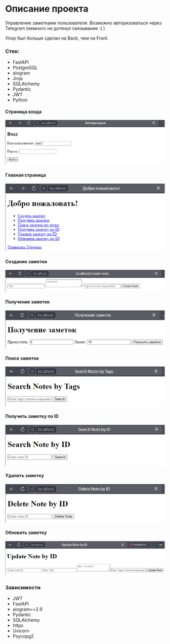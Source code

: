 # Описание проекта

Управление заметками пользователя. Возможно авторизоваться через Telegram (немного не дотянул связывание :( )

Упор был больше сделан на Back, чем на Front.

### Стек:
- FastAPI
- PostgreSQL
- aiogram
- Jinja
- SQLAlchemy
- Pydantic
- JWT
- Python

#### Страница входа
![alt text](image.png)

#### Главная страница
![alt text](image-1.png)

#### Создание заметки
![alt text](image-2.png)

#### Получение заметок
![alt text](image-3.png)

#### Поиск заметок
![alt text](image-4.png)

#### Получить заметку по ID
![alt text](image-5.png)

#### Удалить заметку
![alt text](image-6.png)

#### Обновить заметку
![alt text](image-7.png)


### Зависимости
- JWT
- FastAPI
- aiogram==2.9
- Pydantic
- SQLAlchemy
- httpx
- Uvicorn
- Psycopg2